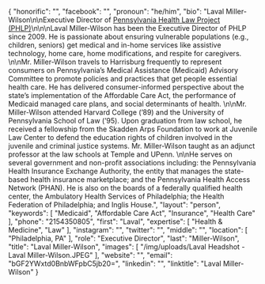 {
  "honorific": "",
  "facebook": "",
  "pronoun": "he/him",
  "bio": "Laval Miller-Wilson\n\nExecutive Director of [Pennsylvania Health Law Project (PHLP)](https://www.phlp.org/en/about/meet-our-staff/laval-miller-wilson9)\n\n\nLaval Miller-Wilson has been the Executive Director of PHLP since 2009. He is passionate about ensuring vulnerable populations (e.g., children, seniors) get medical and in-home services like assistive technology, home care, home modifications, and respite for caregivers. \n\nMr. Miller-Wilson travels to Harrisburg frequently to represent consumers on Pennsylvania’s Medical Assistance (Medicaid) Advisory Committee to promote policies and practices that get people essential health care. He has delivered consumer-informed perspective about the state’s implementation of the Affordable Care Act, the performance of Medicaid managed care plans, and social determinants of health.     \n\nMr. Miller-Wilson attended Harvard College (’89) and the University of Pennsylvania School of Law (’95). Upon graduation from law school, he received a fellowship from the Skadden Arps Foundation to work at Juvenile Law Center to defend the education rights of children involved in the juvenile and criminal justice systems. Mr. Miller-Wilson taught as an adjunct professor at the law schools at Temple and UPenn. \n\nHe serves on several government and non-profit associations including: the Pennsylvania Health Insurance Exchange Authority, the entity that manages the state-based health insurance marketplace; and the Pennsylvania Health Access Network (PHAN). He is also on the boards of a federally qualified health center, the Ambulatory Health Services of Philadelphia; the Health Federation of Philadelphia; and Inglis House.",
  "layout": "person",
  "keywords": [
    "Medicaid",
    "Affordable Care Act",
    "Insurance",
    "Health Care"
  ],
  "phone": "2154350805",
  "first": "Laval",
  "expertise": [
    "Health & Medicine",
    "Law"
  ],
  "instagram": "",
  "twitter": "",
  "middle": "",
  "location": [
    "Philadelphia, PA"
  ],
  "role": "Executive Director",
  "last": "Miller-Wilson",
  "title": "Laval Miller-Wilson",
  "images": [
    "/img/uploads/Laval Headshot - Laval Miller-Wilson.JPEG"
  ],
  "website": "",
  "email": "bGF2YWxtd0BnbWFpbC5jb20=",
  "linkedin": "",
  "linktitle": "Laval Miller-Wilson"
}